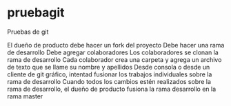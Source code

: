 # pruebagit
Pruebas de git

El dueño de producto debe hacer un fork del proyecto
Debe hacer una rama de desarrollo
Debe agregar colaboradores
Los colaboradores se clonan la rama de desarrollo
Cada colaborador crea una carpeta y agrega un archivo de texto que se llame su nombre y apellidos
Desde consola o desde un cliente de git gráfico, intentad fusionar los trabajos individuales sobre la rama de desarrollo
Cuando todos los cambios estén realizados sobre la rama de desarrollo, el dueño de producto fusiona la rama desarrollo en la rama master
